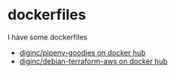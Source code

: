 # dockerfiles
I have some dockerfiles

- [diginc/pipenv-goodies on docker hub](https://hub.docker.com/r/diginc/pipenv-goodies)
- [diginc/debian-terraform-aws on docker hub](https://hub.docker.com/r/diginc/debian-terraform-aws)
